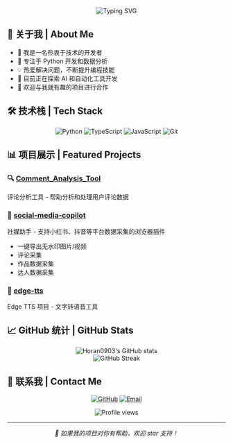 <div align="center">
    <img src="https://readme-typing-svg.herokuapp.com?font=Fira+Code&pause=1000&color=2F80ED&center=true&vCenter=true&width=435&lines=Hi+there%2C+I'm+Horan0903+%F0%9F%91%8B;A+Passionate+Developer+%F0%9F%92%BB;Always+Learning+New+Things+%F0%9F%8C%B1" alt="Typing SVG" />
</div>

## 🚀 关于我 | About Me

- 🔭 我是一名热衷于技术的开发者
- 🌱 专注于 Python 开发和数据分析
- 💡 热爱解决问题，不断提升编程技能
- 🎯 目前正在探索 AI 和自动化工具开发
- 🤝 欢迎与我就有趣的项目进行合作

## 🛠️ 技术栈 | Tech Stack

<div align="center">

![Python](https://img.shields.io/badge/-Python-3776AB?style=flat-square&logo=Python&logoColor=white)
![TypeScript](https://img.shields.io/badge/-TypeScript-007ACC?style=flat-square&logo=typescript&logoColor=white)
![JavaScript](https://img.shields.io/badge/-JavaScript-F7DF1E?style=flat-square&logo=javascript&logoColor=black)
![Git](https://img.shields.io/badge/-Git-F05032?style=flat-square&logo=git&logoColor=white)

</div>

## 📊 项目展示 | Featured Projects

### 🔍 [Comment_Analysis_Tool](https://github.com/Horan0903/Comment_Analysis_Tool)
评论分析工具 - 帮助分析和处理用户评论数据

### 🎯 [social-media-copilot](https://github.com/Horan0903/social-media-copilot)
社媒助手 - 支持小红书、抖音等平台数据采集的浏览器插件
- 一键导出无水印图片/视频
- 评论采集
- 作品数据采集
- 达人数据采集

### 🎤 [edge-tts](https://github.com/Horan0903/edge-tts)
Edge TTS 项目 - 文字转语音工具

## 📈 GitHub 统计 | GitHub Stats

<div align="center">
    <img src="https://github-readme-stats.vercel.app/api?username=Horan0903&show_icons=true&theme=radical" alt="Horan0903's GitHub stats" />
</div>

<div align="center">
    <img src="https://github-readme-streak-stats.herokuapp.com/?user=Horan0903&theme=radical" alt="GitHub Streak" />
</div>

## 🤝 联系我 | Contact Me

<div align="center">

[![GitHub](https://img.shields.io/badge/-GitHub-181717?style=flat-square&logo=github&logoColor=white)](https://github.com/Horan0903)
[![Email](https://img.shields.io/badge/-Email-D14836?style=flat-square&logo=gmail&logoColor=white)](mailto:horan0903@example.com)

</div>

<div align="center">
    <img src="https://komarev.com/ghpvc/?username=Horan0903&color=blue" alt="Profile views" />
</div>

---

<div align="center">
    <i>🌟 如果我的项目对你有帮助，欢迎 star 支持！</i>
</div>

